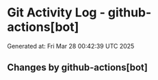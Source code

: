 # Git Activity Log - github-actions[bot]
Generated at: Fri Mar 28 00:42:39 UTC 2025
## Changes by github-actions[bot]
```diff
```
